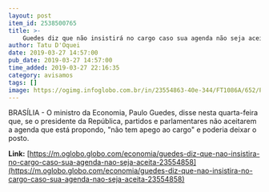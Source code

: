 ```yaml
---
layout: post
item_id: 2538500765
title: >-
    Guedes diz que não insistirá no cargo caso sua agenda não seja aceita
author: Tatu D'Oquei
date: 2019-03-27 14:57:00
pub_date: 2019-03-27 14:57:00
time_added: 2019-03-27 22:16:35
category: avisamos
tags: []
image: https://ogimg.infoglobo.com.br/in/23554863-40e-344/FT1086A/652/Paulo_Guedes.jpg
---
```


BRASÍLIA - O ministro da Economia, Paulo Guedes, disse nesta quarta-feira que, se o presidente da República, partidos e parlamentares não aceitarem a agenda que está propondo, "não tem apego ao cargo" e poderia deixar o posto.

**Link:** [https://m.oglobo.globo.com/economia/guedes-diz-que-nao-insistira-no-cargo-caso-sua-agenda-nao-seja-aceita-23554858](https://m.oglobo.globo.com/economia/guedes-diz-que-nao-insistira-no-cargo-caso-sua-agenda-nao-seja-aceita-23554858)

